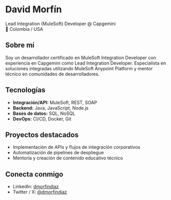 # David Morfín

Lead Integration (MuleSoft) Developer @ Capgemini  
📍 Colombia / USA

## Sobre mí
Soy un desarrollador certificado en MuleSoft Integration Developer con experiencia en Capgemini como Lead Integration Developer. Especialista en soluciones integradas utilizando MuleSoft Anypoint Platform y mentor técnico en comunidades de desarrolladores.

## Tecnologías
- **Integración/API:** MuleSoft, REST, SOAP  
- **Backend:** Java, JavaScript, Node.js  
- **Bases de datos:** SQL, NoSQL  
- **DevOps:** CI/CD, Docker, Git  

## Proyectos destacados
- Implementación de APIs y flujos de integración corporativos  
- Automatización de pipelines de despliegue  
- Mentoría y creación de contenido educativo técnico  

## Conecta conmigo
- LinkedIn: [dmorfindiaz](https://www.linkedin.com/in/dmorfindiaz/)  
- Twitter / X: [@dmorfindiaz](https://twitter.com/dmorfindiaz/)
